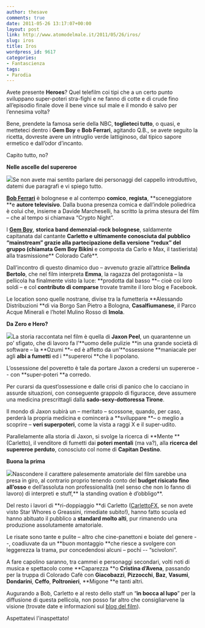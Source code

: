 ```yaml
---
author: thesave
comments: true
date: 2011-05-26 13:17:07+00:00
layout: post
link: http://www.atomodelmale.it/2011/05/26/iros/
slug: iros
title: Iros
wordpress_id: 9617
categories:
- Fantascienza
tags:
- Parodia
---
```


Avete presente **Heroes**? Quel telefilm coi tipi che a un certo punto sviluppano super-poteri stra-fighi e ne fanno di cotte e di crude fino all’episodio finale dove il bene vince sul male e il mondo è salvo per l’ennesima volta?

Bene, prendete la famosa serie della NBC, **toglieteci tutto**, o quasi, e metteteci dentro i **Gem Boy** e **Bob Ferrari**, agitando Q.B., se avete seguito la ricetta, dovreste avere un intruglio verde lattiginoso, dal tipico sapore ermetico e dall’odor d’incanto.

Capito tutto, no?

**Nelle ascelle del supereroe**

![](http://www.atomodelmale.it/wp-content/uploads/2011/05/iros-locandinafxsmall-214x300.jpg)Se non avete mai sentito parlare dei personaggi del cappello introduttivo, datemi due paragrafi e vi spiego tutto.

**[Bob Ferrari](http://www.bobferrari.com/)** è bolognese e al contempo **comico**, **regista**, **sceneggiatore **e **autore televisivo**. Dalla buona presenza comica e dall’indole poliedrica è colui che, insieme a Davide Marcheselli, ha scritto la prima stesura del film – che al tempo si chiamava “Crypto Night”.

I **[Gem Boy](http://www.gemboy.it/)**, **storica band demenzial-rock bolognese**, saldamente capitanata dal cantante **Carletto **e ultimamente conosciuta dal pubblico “mainstream” grazie alla partecipazione della versione “redux” del gruppo (chiamata** Gem Boy Bikini** e composta da Carlo e Max, il tastierista) alla trasmissione** Colorado Cafè**.

Dall’incontro di questo dinamico duo – avvenuto grazie all’attrice **Belinda Bertolo**, che nel film interpreta **Emma**, la ragazza del protagonista – la pellicola ha finalmente visto la luce: **prodotta dal basso **– cioè coi loro soldi – e col **contributo di comparse** trovate tramite il loro blog e Facebook.

Le location sono quelle nostrane, divise tra la fumetteria **Alessando Distribuzioni **di via Borgo San Pietro a Bologna, **Casalfiumanese**, il Parco Acque Minerali e l’hotel Mulino Rosso di **Imola**.

**Da Zero e Hero?**

![](http://www.atomodelmale.it/wp-content/uploads/2011/05/iros-300x140.jpg)La storia raccontata nel film è quella di **Jaxon Peel**, un quarantenne un po’ sfigato, che di lavoro fa l’**uomo delle pulizie **in una grande società di software – la **Ozumi **– ed è affetto da un’**ossessione **maniacale per agli **albi a fumetti** ed i **supereroi **che li popolano.

L’ossessione del poveretto è tale da portare Jaxon a credersi un supereroe -- con **super-poteri **a corredo.

Per curarsi da quest’ossessione e dalle crisi di panico che lo cacciano in assurde situazioni, con conseguente grappolo di figuracce, deve assumere una medicina prescrittagli dalla **sado-sexy-dottoressa Tirone**.

Il mondo di Jaxon subirà un – meritato – scossone, quando, per caso, perderà la propria medicina e comincerà a **sviluppare **– o meglio a scoprire – **veri superpoteri**, come la vista a raggi X e il super-udito.

Parallelamente alla storia di Jaxon, si svolge la ricerca di **Mente **(Carletto), il venditore di fumetti dai **poteri mentali** (ma va?), alla **ricerca del supereroe perduto**, conosciuto col nome di **Capitan Destino**.

**Buona la prima**

![](http://www.atomodelmale.it/wp-content/uploads/2011/05/iros1-300x140.jpg)Nascondere il carattere palesemente amatoriale del film sarebbe una presa in giro, al contrario proprio tenendo conto del **budget risicato fino all’osso** e dell’assoluta non professionalità (nel senso che non lo fanno di lavoro) di interpreti e stuff,** la standing ovation è d’obbligo**.

Del resto i lavori di **ri-doppiaggio **di Carletto ([CarlettoFX](http://www.carlettofx.com/), se non avete visto Star Whores o Greassini, rimediate subito!), hanno fatto scuola ed hanno abituato il pubblico a **standard molto alti**, pur rimanendo una produzione assolutamente amatoriale.

Le risate sono tante e pulite – altro che cine-panettoni e boiate del genere --, coadiuvate da un **buon montaggio **che riesce a svolgere con leggerezza la trama, pur concedendosi alcuni – pochi -- “scivoloni”.

A fare capolino saranno, tra cammei e personaggi secondari, volti noti di musica e spettacolo come **Caparezza **o **Cristina d’Avena**, passando per la truppa di Colorado Cafè con **Giacobazzi**, **Pizzocchi**, **Baz**, **Vasumi**, **Dondarini**, **Ceffo**, **Poltronieri**, **Migone **e tanti altri.

Augurando a Bob, Carletto e al resto dello staff un “**in bocca al lupo**” per la diffusione di questa pellicola, non posso far altro che consigliarvene la visione (trovate date e informazioni sul [blog del film](http://irosmovie.wordpress.com/)).

Aspettatevi l'inaspettato!
